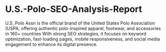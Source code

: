 # U.S.-Polo-SEO-Analysis-Report
U.S. Polo Assn is the official brand of the United States Polo Association (USPA, offering authentic polo-inspired apparel, footwear, and accessories in 160+ countries With strong  SEO strategies, it focuses on keyword optimization, fast-loading pages, mobile responsiveness, and social media engagement to enhance its digital presence.
